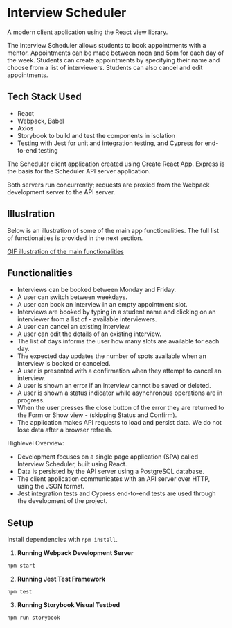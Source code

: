 # Interview Scheduler
A modern client application using the React view library.

The Interview Scheduler allows students to book appointments with a mentor. Appointments can be made between noon and 5pm for each day of the week. Students can create appointments by specifying their name and choose from a list of interviewers. Students can also cancel and edit appointments.


## Tech Stack Used

- React
- Webpack, Babel
- Axios
- Storybook to build and test the components in isolation
- Testing with Jest for unit and integration testing, and Cypress for end-to-end testing

The Scheduler client application created using Create React App. Express is the basis for the Scheduler API server application.

Both servers run concurrently; requests are proxied from the Webpack development server to the API server.

## Illustration

Below is an illustration of some of the main app functionalities. The full list of functionaities is provided in the next section.

[GIF illustration of the main functionalities]()

## Functionalities

- Interviews can be booked between Monday and Friday.
- A user can switch between weekdays.
- A user can book an interview in an empty appointment slot.
- Interviews are booked by typing in a student name and clicking on an interviewer from a list of - available interviewers.
- A user can cancel an existing interview.
- A user can edit the details of an existing interview.
- The list of days informs the user how many slots are available for each day.
- The expected day updates the number of spots available when an interview is booked or canceled.
- A user is presented with a confirmation when they attempt to cancel an interview.
- A user is shown an error if an interview cannot be saved or deleted.
- A user is shown a status indicator while asynchronous operations are in progress.
- When the user presses the close button of the error they are returned to the Form or Show view - (skipping Status and Confirm).
- The application makes API requests to load and persist data. We do not lose data after a browser refresh.

Highlevel Overview:
- Development focuses on a single page application (SPA) called Interview Scheduler, built using React.
- Data is persisted by the API server using a PostgreSQL database.
- The client application communicates with an API server over HTTP, using the JSON format.
- Jest integration tests and Cypress end-to-end tests are used through the development of the project.

## Setup

Install dependencies with `npm install`.

1. **Running Webpack Development Server**
```sh
npm start
```
2. **Running Jest Test Framework**
```sh
npm test
```
3. **Running Storybook Visual Testbed**
```sh
npm run storybook
```
